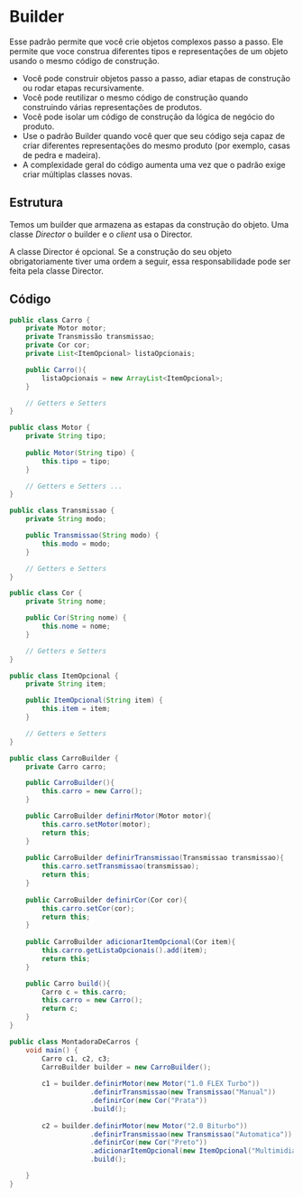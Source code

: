 # Builder
Esse padrão permite que você crie objetos complexos passo a passo. Ele permite que voce construa diferentes tipos e representações de um objeto usando o mesmo código de construção.

- Você pode construir objetos passo a passo, adiar etapas de construção ou rodar etapas recursivamente.
- Você pode reutilizar o mesmo código de construção quando construindo várias representações de produtos.
- Você pode isolar um código de construção da lógica de negócio do produto.
- Use o padrão Builder quando você quer que seu código seja capaz de criar diferentes representações do mesmo produto (por exemplo, casas de pedra e madeira).
- A complexidade geral do código aumenta uma vez que o padrão exige criar múltiplas classes novas.

## Estrutura
Temos um builder que armazena as estapas da construção do objeto. Uma classe *Director* o builder e o *client* usa o Director. 

A classe Director é opcional. Se a construção do seu objeto obrigatoriamente tiver uma ordem a seguir, essa responsabilidade pode ser feita pela classe Director.

## Código
```java
public class Carro {
    private Motor motor;
    private Transmissão transmissao;
    private Cor cor;
    private List<ItemOpcional> listaOpcionais;

    public Carro(){
        listaOpcionais = new ArrayList<ItemOpcional>;
    }

    // Getters e Setters
}
```

```java
public class Motor {
    private String tipo;
    
    public Motor(String tipo) {
        this.tipo = tipo;
    }

    // Getters e Setters ...
}
```

```java
public class Transmissao {
    private String modo;

    public Transmissao(String modo) {
        this.modo = modo;
    }

    // Getters e Setters
}
```

```java
public class Cor {
    private String nome;

    public Cor(String nome) {
        this.nome = nome;
    }

    // Getters e Setters
}
```

```java
public class ItemOpcional {
    private String item;

    public ItemOpcional(String item) {
        this.item = item;
    }

    // Getters e Setters
}
```

```java
public class CarroBuilder {
    private Carro carro;

    public CarroBuilder(){
        this.carro = new Carro();
    }

    public CarroBuilder definirMotor(Motor motor){
        this.carro.setMotor(motor);
        return this;
    }
    
    public CarroBuilder definirTransmissao(Transmissao transmissao){
        this.carro.setTransmissao(transmissao);
        return this;
    }
    
    public CarroBuilder definirCor(Cor cor){
        this.carro.setCor(cor);
        return this;
    }
    
    public CarroBuilder adicionarItemOpcional(Cor item){
        this.carro.getListaOpcionais().add(item);
        return this;
    }

    public Carro build(){
        Carro c = this.carro;
        this.carro = new Carro();
        return c;
    }
}
```

```java
public class MontadoraDeCarros {
    void main() {
        Carro c1, c2, c3;
        CarroBuilder builder = new CarroBuilder();
        
        c1 = builder.definirMotor(new Motor("1.0 FLEX Turbo"))
                    .definirTransmissao(new Transmissao("Manual"))
                    .definirCor(new Cor("Prata"))
                    .build();
        
        c2 = builder.definirMotor(new Motor("2.0 Biturbo"))
                    .definirTransmissao(new Transmissao("Automatica"))
                    .definirCor(new Cor("Preto"))
                    .adicionarItemOpcional(new ItemOpcional("Multimidia"))
                    .build();

    }
}
```